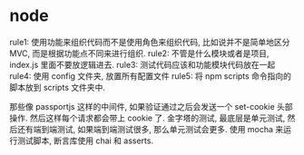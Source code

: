  # node

rule1: 使用功能来组织代码而不是使用角色来组织代码, 比如说并不是简单地区分 MVC, 而是根据功能点不同来进行组织.
rule2: 不管是什么模块或者是项目, index.js 里面不要放逻辑进去.
rule3: 测试代码应该和功能模块代码放在一起
rule4: 使用 config 文件夹, 放置所有配置文件
rule5: 将 npm scripts 命令指向的脚本放到 scripts 文件夹中.

那些像 passportjs 这样的中间件, 如果验证通过之后会发送一个 set-cookie 头部操作. 然后这样每个请求都会带上 cookie 了.
金字塔的测试, 最底层是单元测试, 然后还有端到端测试, 如果端到端测试很多, 那么单元测试会更多. 使用 mocha 来运行测试脚本, 断言库使用 chai 和 asserts. 